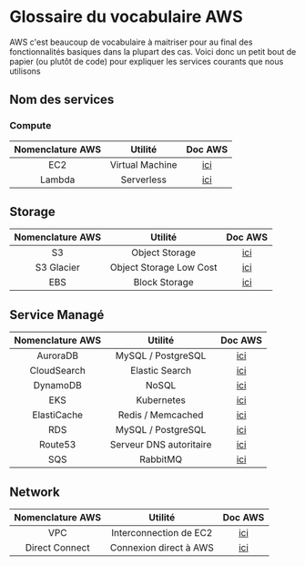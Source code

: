 # Glossaire du vocabulaire AWS

AWS c'est beaucoup de vocabulaire à maitriser pour au final des fonctionnalités basiques dans la plupart des cas. Voici donc un petit bout de papier (ou plutôt de code) pour expliquer les services courants que nous utilisons

## Nom des services

### Compute

| Nomenclature AWS | Utilité                        | Doc AWS |
| :--------------: | :----------------------------: | :-----: |
| EC2              | Virtual Machine                | [ici](https://docs.aws.amazon.com/fr_fr/AWSEC2/latest/UserGuide/concepts.html) |
| Lambda           | Serverless                     | [ici](https://docs.aws.amazon.com/lambda/latest/dg/welcome.html) |

## Storage

| Nomenclature AWS | Utilité                        | Doc AWS |
| :--------------: | :----------------------------: | :-----: |
| S3               | Object Storage                 | [ici](https://docs.aws.amazon.com/fr_fr/AmazonS3/latest/userguide/Welcome.html) |
| S3 Glacier       | Object Storage Low Cost        | [ici](https://docs.aws.amazon.com/fr_fr/AmazonS3/latest/userguide/Welcome.html) |
| EBS              | Block Storage                  | [ici](https://docs.aws.amazon.com/fr_fr/AWSEC2/latest/UserGuide/AmazonEBS.html) |

## Service Managé

| Nomenclature AWS | Utilité                        | Doc AWS |
| :--------------: | :----------------------------: | :-----: |
| AuroraDB         | MySQL / PostgreSQL             | [ici](https://docs.aws.amazon.com/AmazonRDS/latest/AuroraUserGuide/CHAP_AuroraOverview.html) |
| CloudSearch      | Elastic Search                 | [ici](https://docs.aws.amazon.com/fr_fr/AmazonS3/latest/userguide/Welcome.html) |
| DynamoDB         | NoSQL                          | [ici](https://docs.aws.amazon.com/amazondynamodb/latest/developerguide/Introduction.html) |
| EKS              | Kubernetes                     | [ici](https://docs.aws.amazon.com/whitepapers/latest/overview-deployment-options/amazon-elastic-kubernetes-service.html) |
| ElastiCache      | Redis / Memcached              | [ici](https://docs.aws.amazon.com/fr_fr/AmazonElastiCache/latest/red-ug/elasticache-use-cases.html) |
| RDS              | MySQL / PostgreSQL             | [ici](https://docs.aws.amazon.com/rds/index.html) |
| Route53          | Serveur DNS autoritaire        | [ici](https://docs.aws.amazon.com/route53/index.html) |
| SQS              | RabbitMQ                       | [ici](https://docs.aws.amazon.com/sqs/index.html) |

## Network

| Nomenclature AWS | Utilité                        | Doc AWS |
| :--------------: | :----------------------------: | :-----: |
| VPC              | Interconnection de EC2         | [ici](https://aws.amazon.com/fr/vpc/) |
| Direct Connect   | Connexion direct à AWS         | [ici](https://docs.aws.amazon.com/fr_fr/directconnect/latest/UserGuide/Welcome.html) |
